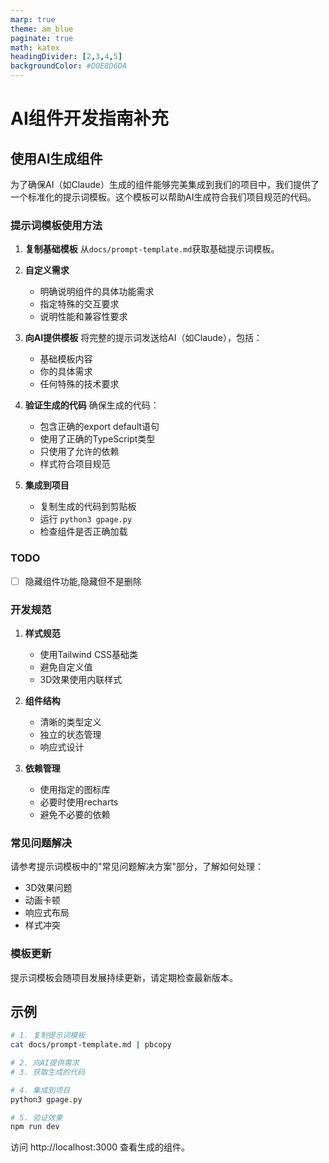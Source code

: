 ```yaml
---
marp: true
theme: am_blue
paginate: true
math: katex
headingDivider: [2,3,4,5]
backgroundColor: #D0E8D6DA
---
```

# AI组件开发指南补充

## 使用AI生成组件

为了确保AI（如Claude）生成的组件能够完美集成到我们的项目中，我们提供了一个标准化的提示词模板。这个模板可以帮助AI生成符合我们项目规范的代码。

### 提示词模板使用方法

1. **复制基础模板**
   从`docs/prompt-template.md`获取基础提示词模板。

2. **自定义需求**
   - 明确说明组件的具体功能需求
   - 指定特殊的交互要求
   - 说明性能和兼容性要求

3. **向AI提供模板**
   将完整的提示词发送给AI（如Claude），包括：
   - 基础模板内容
   - 你的具体需求
   - 任何特殊的技术要求

4. **验证生成的代码**
   确保生成的代码：
   - 包含正确的export default语句
   - 使用了正确的TypeScript类型
   - 只使用了允许的依赖
   - 样式符合项目规范

5. **集成到项目**
   - 复制生成的代码到剪贴板
   - 运行 `python3 gpage.py`
   - 检查组件是否正确加载

### TODO
- [ ] 隐藏组件功能,隐藏但不是删除

### 开发规范

1. **样式规范**
   - 使用Tailwind CSS基础类
   - 避免自定义值
   - 3D效果使用内联样式

2. **组件结构**
   - 清晰的类型定义
   - 独立的状态管理
   - 响应式设计

3. **依赖管理**
   - 使用指定的图标库
   - 必要时使用recharts
   - 避免不必要的依赖

### 常见问题解决

请参考提示词模板中的"常见问题解决方案"部分，了解如何处理：
- 3D效果问题
- 动画卡顿
- 响应式布局
- 样式冲突

### 模板更新

提示词模板会随项目发展持续更新，请定期检查最新版本。

## 示例

```bash
# 1. 复制提示词模板
cat docs/prompt-template.md | pbcopy

# 2. 向AI提供需求
# 3. 获取生成的代码

# 4. 集成到项目
python3 gpage.py

# 5. 验证效果
npm run dev
```

访问 http://localhost:3000 查看生成的组件。

